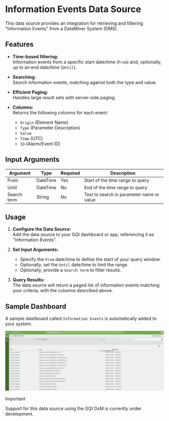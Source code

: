 # Information Events Data Source

This data source provides an integration for retrieving and filtering "Information Events" from a DataMiner System (DMS).

## Features

- **Time-based filtering:**  
  Information events from a specific start date/time (`From`) and, optionally, up to an end date/time (`Until`).

- **Searching:**  
  Sezrch information events, matching against both the type and value.

- **Efficient Paging:**  
  Handles large result sets with server-side paging.

- **Columns:**  
  Returns the following columns for each event:
  - `Origin` (Element Name)
  - `Type` (Parameter Description)
  - `Value`
  - `Time` (UTC)
  - `ID` (Alarm/Event ID)

## Input Arguments

| Argument      | Type      | Required | Description                                 |
|---------------|-----------|----------|---------------------------------------------|
| From          | DateTime  | Yes      | Start of the time range to query            |
| Until         | DateTime  | No       | End of the time range to query              |
| Search term   | String    | No       | Text to search in parameter name or value   |

## Usage

1. **Configure the Data Source:**  
   Add the data source to your GQI dashboard or app, referencing it as "Information Events".

2. **Set Input Arguments:**  
   - Specify the `From` date/time to define the start of your query window.
   - Optionally, set the `Until` date/time to limit the range.
   - Optionally, provide a `Search term` to filter results.

3. **Query Results:**  
   The data source will return a paged list of information events matching your criteria, with the columns described above.

## Sample Dashboard

A sample dashboard called `Information Events` is automatically added to your system.

![Sample dashboard](./SLC-GQIDS-InformationEvents/CatalogInformation/Images/dashboard.png)

> [!Important]
> Support for this data source using the GQI DxM is currently under development.

